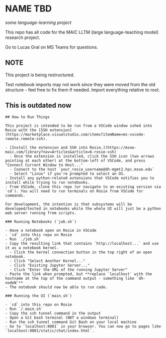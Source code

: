 NAME TBD
===
*some language-learning project*

This repo has all code for the MAIC LLTM (large language-teaching model) research project.

Go to Lucas Gral on MS Teams for questions.


## NOTE

This project is being restructured.

Test notebook imports may not work since they were moved from the old structure - feel free to fix them if needed. Import everything relative to root.

## This is outdated now

```
## How to Run Things

This project is intended to be run from a VSCode window sshed into Rosie with the [SSH extension](https://marketplace.visualstudio.com/items?itemName=ms-vscode-remote.remote-ssh).

- [Install the extension and SSH into Rosie.](https://msoe-maic.com/library?nav=Articles&article=6-rosie-ssh)
  - Once the extension is installed, click the SSH icon (two arrows pointing at each other) at the bottom-left of VSCode, and press "Connect Current Window to Host..."
  - Connect to the host `your_rosie_username@dh-mgmt2.hpc.msoe.edu`
  - Select "Linux" if you're prompted to select an OS.
- Install any python-related extensions that VSCode notifies you to install while trying to run notebooks.
- From VSCode, clone this repo (or navigate to an existing version via `cd`). You will need to run terminals on Rosie from VSCode for commands.

For development, the intention is that subsystems will be developed/tested in notebooks while the whole UI will just be a python web server running from scripts.

### Running Notebooks (`job.sh`)

- Have a notebook open on Rosie in VSCode
- `cd` into this repo on Rosie
- Run `./job.sh`
- Copy the resulting link that contains `http://localhost...` and use it as a notebook kernel.
  - Click the kernel connection button in the top right of an open notebook.
  - Click "Select Another Kernel..."
  - Click "Existing Jupyter Server..."
  - Click "Enter the URL of the running Jupyter Server"
- Paste the link when prompted, but **replace `localhost` with the hostname at the top of the command output - something like `dh-nodeN`**
- The notebook should now be able to run code.

### Running the UI (`main.sh`)

- `cd` into this repo on Rosie
- Run `/.main.sh`
- Copy the ssh tunnel command in the output
- Open a Git bash terminal (NOT a windows terminal)
- Run the ssh tunnel command Git Bash on your local machine
- Go to `localhost:8001` in your browser. You can now go to pages like `localhost:8001/static/chat/index.html`.
```